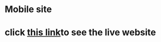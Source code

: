 # Mobile site
# click [this link](https://pavan-p-gowda.github.io/Mobile-site/)to see the live website
